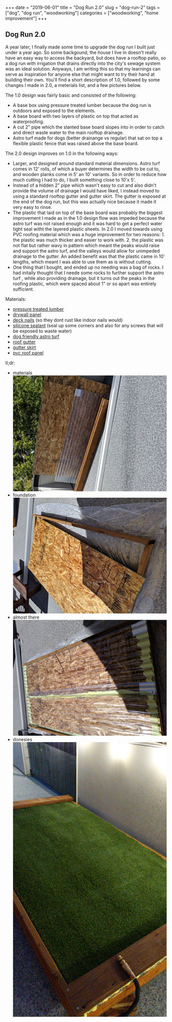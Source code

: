 +++
date = "2019-06-01"
title = "Dog Run 2.0"
slug = "dog-run-2"
tags = ["dog", "dog run", "woodworking"]
categories = ["woodworking", "home improvement"]
+++

## Dog Run 2.0

A year later, I finally made some time to upgrade the dog run I built just under a year ago. So some backgound, the house I live in doesn't really have an easy way to access the backyard, but does have a rooftop patio, so a dog run with irrigation that drains directly into the city's sewage system was an ideal solution. Anyways, I am writing this so that my learnings can serve as inspiration for anyone else that might want to try their hand at building their own. You'll find a short description of 1.0, followed by some changes I made in 2.0, a meterials list, and a few pictures below.

The 1.0 design was fairly basic and consisted of the following:
- A base box using pressure treated lumber because the dog run is outdoors and exposed to the elements.
- A base board with two layers of plastic on top that acted as waterproofing.
- A cut 2" pipe which the slanted base board slopes into in order to catch and direct waste water to the main rooftop drainage.
- Astro turf made for dogs (better drainange vs regular) that sat on top a flexible plastic fence that was raised above the base board.

The 2.0 design improves on 1.0 in the following ways:
- Larger, and designed around standard material dimensions. Astro turf comes in 12' rolls, of which a buyer determines the width to be cut to, and wooden planks come in 5' an 10' variants. So in order to reduce how much cutting I had to do, I built something close to 10'x 5'.
- Instead of a hidden 2" pipe which wasn't easy to cut and also didn't provide the volume of drainage I would have liked, I instead moved to using a standard rooftop gutter and gutter skirt. The gutter is exposed at the end of the dog run, but this was actually nice because it made it very easy to rinse.
- The plastic that laid on top of the base board was probably the biggest improvement I made as in the 1.0 design flow was impeded because the astro turf was not raised enough and it was hard to get a perfect water tight seal witht the layered plastic sheets. In 2.0 I moved towards using PVC roofing material which was a huge improvement for two reasons: 1. the plastic was much thicker and easier to work with. 2. the plastic was not flat but rather wavy in pattern which meant the peaks would raise and support the astro turf, and the valleys would allow for unimpeded drainage to the gutter. An added benefit was that the plastic came in 10' lengths, which meant I was able to use them as is without cutting.
- One thing that I bought, and ended up no needing was a bag of rocks. I had initally thought that I neede some rocks to further support the astro turf , while also providing drainage, but it turns out the peaks in the roofing plastic, which were spaced about 1" or so apart was entirely sufficient.

Materials:

- [pressure treated lumber](https://www.lowes.com/search?searchTerm=pressure+treated+lumber)
- [drywall panel](https://www.lowes.com/search?searchTerm=drywall+panel)
- [deck nails](https://www.lowes.com/search?searchTerm=deck+nails) (so they dont rust like indoor nails would)
- [silicone sealant](https://www.lowes.com/search?searchTerm=silicone+sealant) (seal up some corners and also for any screws that will be exposed to waste water)
- [dog friendly astro turf](https://www.homedepot.com/p/GREENLINE-Pet-Sport-60-Artificial-Grass-Synthetic-Lawn-Turf-Carpet-for-Outdoor-Landscape-7-5-ft-x-Customer-Length-GLPTSP6075CTL/205205342)
- [roof gutter](https://www.lowes.com/search?searchTerm=rain+gutter)
- [gutter skirt](https://www.lowes.com/search?searchTerm=gutter+apron)
- [pvc roof panel](https://www.lowes.com/pd/Tuftex-SeaCoaster-2-2-ft-x-8-ft-Corrugated-Pvc-Plastic-Roof-Panel/50428646)

tl;dr:

- materials ![Dog Run 1](/images/dog-run-1.jpg)
- foundation ![Dog Run 2](/images/dog-run-2.jpg)
- almost there ![Dog Run 3](/images/dog-run-3.jpg)
- donesies ![Dog Run 4](/images/dog-run-4.jpg)
